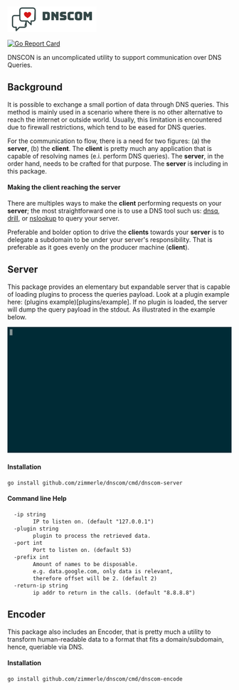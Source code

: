 ![DNSCON](dnscom.png)

[![Go Report Card](https://goreportcard.com/badge/github.com/zimmerle/dnscom)](https://goreportcard.com/report/github.com/zimmerle/dnscom)

DNSCON is an uncomplicated utility to support communication over DNS Queries.


## Background

It is possible to exchange a small portion of data through DNS queries. This method is mainly used in a scenario where there is no other alternative to reach the internet or outside world. Usually, this limitation is encountered due to firewall restrictions, which tend to be eased for DNS queries.

For the communication to flow, there is a need for two figures: (a) the **server**, (b) the **client**. The **client** is pretty much any application that is capable of resolving names (e.i. perform DNS queries). The **server**, in the order hand, needs to be crafted for that purpose. The **server** is including in this package.

#### Making the client reaching the server

There are multiples ways to make the **client** performing requests on your **server**; the most straightforward one is to use a DNS tool such us: [dnsq](https://cr.yp.to/djbdns/debugging.html), [drill](https://www.nlnetlabs.nl/projects/ldns/about/), or [nslookup](https://dougbarton.us/DNS/bind-users-FAQ.html) to query your server.

Preferable and bolder option to drive the **clients** towards your **server** is to delegate a subdomain to be under your server's responsibility. That is preferable as it goes evenly on the producer machine (**client**).

## Server

This package provides an elementary but expandable server that is capable of loading plugins to process the queries payload. Look at a plugin example here: (plugins example)[plugins/example]. If no plugin is loaded, the server will dump the query payload in the stdout. As illustrated in the example below.

![DNSCON](asciicast.gif)

#### Installation

```
go install github.com/zimmerle/dnscom/cmd/dnscom-server
```

#### Command line Help
```
  -ip string
        IP to listen on. (default "127.0.0.1")
  -plugin string
        plugin to process the retrieved data.
  -port int
        Port to listen on. (default 53)
  -prefix int
        Amount of names to be disposable. 
        e.g. data.google.com, only data is relevant, 
        therefore offset will be 2. (default 2)
  -return-ip string
        ip addr to return in the calls. (default "8.8.8.8")
```

## Encoder

This package also includes an Encoder, that is pretty much a utility to transform human-readable data to a format that fits a domain/subdomain, hence, queriable via DNS.

#### Installation

```
go install github.com/zimmerle/dnscom/cmd/dnscom-encode
```
